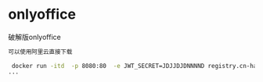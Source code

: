 # onlyoffice
破解版onlyoffice
```bash
可以使用阿里云直接下载

 docker run -itd  -p 8080:80  -e JWT_SECRET=JDJJDJDNNNND registry.cn-hangzhou.aliyuncs.com/jdjnoffice/jdjnoffice:8.3.0  
···
